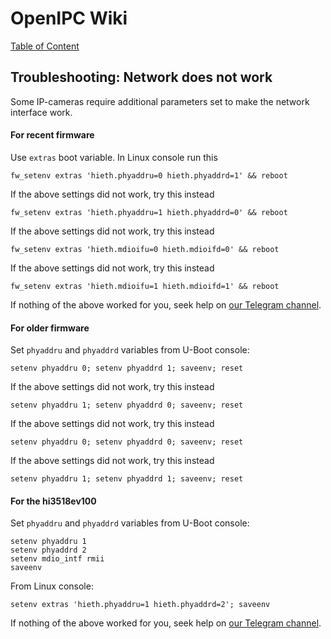 # OpenIPC Wiki
[Table of Content](../index.md)

## Troubleshooting: Network does not work

Some IP-cameras require additional parameters set to make the network interface work.

#### For recent firmware

Use `extras` boot variable. In Linux console run this
```
fw_setenv extras 'hieth.phyaddru=0 hieth.phyaddrd=1' && reboot
```
If the above settings did not work, try this instead
```
fw_setenv extras 'hieth.phyaddru=1 hieth.phyaddrd=0' && reboot
```
If the above settings did not work, try this instead
```
fw_setenv extras 'hieth.mdioifu=0 hieth.mdioifd=0' && reboot
```
If the above settings did not work, try this instead
```
fw_setenv extras 'hieth.mdioifu=1 hieth.mdioifd=1' && reboot
```
If nothing of the above worked for you, seek help on [our Telegram channel](https://t.me/openipc).


#### For older firmware

Set `phyaddru` and `phyaddrd` variables from U-Boot console:
```
setenv phyaddru 0; setenv phyaddrd 1; saveenv; reset
```
If the above settings did not work, try this instead
```
setenv phyaddru 1; setenv phyaddrd 0; saveenv; reset
```
If the above settings did not work, try this instead
```
setenv phyaddru 0; setenv phyaddrd 0; saveenv; reset
```
If the above settings did not work, try this instead
```
setenv phyaddru 1; setenv phyaddrd 1; saveenv; reset
```

#### For the hi3518ev100
Set `phyaddru` and `phyaddrd` variables from U-Boot console:
```
setenv phyaddru 1
setenv phyaddrd 2
setenv mdio_intf rmii
saveenv
```
From Linux console:
```
setenv extras 'hieth.phyaddru=1 hieth.phyaddrd=2'; saveenv
```
If nothing of the above worked for you, seek help on [our Telegram channel](https://t.me/openipc).
